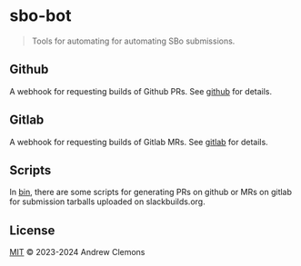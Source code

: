 # sbo-bot

> Tools for automating for automating SBo submissions.

## Github

A webhook for requesting builds of Github PRs. See [github](github) for details.

## Gitlab

A webhook for requesting builds of Gitlab MRs. See [gitlab](gitlab) for details.

## Scripts

In [bin](bin), there are some scripts for generating PRs on github or MRs on gitlab for submission tarballs uploaded on slackbuilds.org.

## License

[MIT](LICENSE) © 2023-2024 Andrew Clemons
